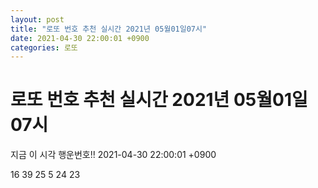 ```yaml
---
layout: post
title: "로또 번호 추천 실시간 2021년 05월01일07시"
date: 2021-04-30 22:00:01 +0900
categories: 로또
---
```


# 로또 번호 추천 실시간 2021년 05월01일07시

지금 이 시각 행운번호!! 2021-04-30 22:00:01 +0900

 16  39  25  5  24  23 

